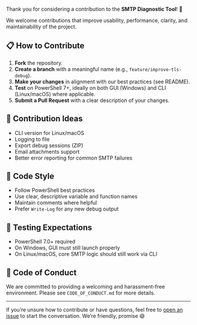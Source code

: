 Thank you for considering a contribution to the **SMTP Diagnostic Tool**! 🚀

We welcome contributions that improve usability, performance, clarity, and maintainability of the project.

## 📋 How to Contribute

1. **Fork** the repository.
2. **Create a branch** with a meaningful name (e.g., `feature/improve-tls-debug`).
3. **Make your changes** in alignment with our best practices (see README).
4. **Test** on PowerShell 7+, ideally on both GUI (Windows) and CLI (Linux/macOS) where applicable.
5. **Submit a Pull Request** with a clear description of your changes.

## 🧠 Contribution Ideas

- CLI version for Linux/macOS
- Logging to file
- Export debug sessions (ZIP)
- Email attachments support
- Better error reporting for common SMTP failures

## 🧼 Code Style

- Follow PowerShell best practices
- Use clear, descriptive variable and function names
- Maintain comments where helpful
- Prefer `Write-Log` for any new debug output

## 🧪 Testing Expectations

- PowerShell 7.0+ required
- On Windows, GUI must still launch properly
- On Linux/macOS, core SMTP logic should still work via CLI

## 🤝 Code of Conduct

We are committed to providing a welcoming and harassment-free environment. Please see `CODE_OF_CONDUCT.md` for more details.

---

If you’re unsure how to contribute or have questions, feel free to [open an issue](../../issues) to start the conversation. We’re friendly, promise 😄
